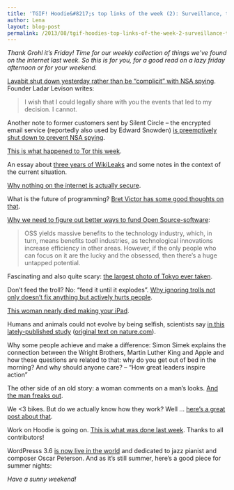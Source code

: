 ```yaml
---
title: 'TGIF! Hoodie&#8217;s top links of the week (2): Surveillance, the future of programming and how to make a difference'
author: Lena
layout: blog-post
permalink: /2013/08/tgif-hoodies-top-links-of-the-week-2-surveillance-the-future-of-programming-and-how-to-make-a-difference/
---
```

*Thank Grohl it&#8217;s Friday! Time for our weekly collection of things we&#8217;ve found on the internet last week. So this is for you, for a good read on a lazy friday afternoon or for your weekend.*

[Lavabit shut down yesterday rather than be &#8220;complicit&#8221; with NSA spying][1]. Founder Ladar Levison writes:

> I wish that I could legally share with you the events that led to my decision. I cannot.

Another note to former customers sent by Silent Circle &#8211; the encrypted email service (reportedly also used by Edward Snowden) [is preemptively shut down to prevent NSA spying][2].

[This is what happened to Tor this week][3].

An essay about [three years of WikiLeaks][4] and some notes in the context of the current situation.

[Why nothing on the internet is actually secure][5].

What is the future of programming? [Bret Victor has some good thoughts on that][6].



[Why we need to figure out better ways to fund Open Source-software][7]:

> OSS yields massive benefits to the technology industry, which, in turn, means benefits to*all* industries, as technological innovations increase efficiency in other areas. However, if the only people who can focus on it are the lucky and the obsessed, then there’s a huge untapped potential.

Fascinating and also quite scary: [the largest photo of Tokyo ever taken][8].

Don&#8217;t feed the troll? No: &#8220;feed it until it explodes&#8221;. [Why ignoring trolls not only doesn&#8217;t fix anything but actively hurts people][9].

[This woman nearly died making your iPad][10].

Humans and animals could not evolve by being selfish, scientists say [in this lately-published study][11] ([original text on nature.com][12]).

Why some people achieve and make a difference: Simon Simek explains the connection between the Wright Brothers, Martin Luther King and Apple and how these questions are related to that: why do you get out of bed in the morning? And why should anyone care? &#8211; &#8220;How great leaders inspire action&#8221;



The other side of an old story: a woman comments on a man&#8217;s looks. [And the man freaks out][13].

We <3 bikes. But do we actually know how they work? Well &#8230; [here&#8217;s a great post about that][14].

Work on Hoodie is going on. [This is what was done last week][15]. Thanks to all contributors!

WordPresss 3.6 [is now live in the world][16] and dedicated to jazz pianist and composer Oscar Peterson. And as it&#8217;s still summer, here&#8217;s a good piece for summer nights:



*Have a sunny weekend!*

 [1]: http://lavabit.com/
 [2]: http://silentcircle.wordpress.com/2013/08/09/to-our-customers/
 [3]: http://www.twitlonger.com/show/n_1rlo0uu
 [4]: https://medium.com/geek-empire-1/a1ebd2b4a0e5
 [5]: http://www.zdnet.com/bgp-spoofing-routing-router-phishing-why-nothing-on-the-internet-is-actually-secure-7000019015/
 [6]: http://worrydream.com/dbx/
 [7]: https://medium.com/open-source-life/d44a1953749c
 [8]: http://360gigapixels.com/tokyo-tower-panorama-photo/?v=-166.3,-0.6,1
 [9]: http://jezebel.com/dont-ignore-the-trolls-feed-them-until-they-explode-977453815
 [10]: http://www.theguardian.com/commentisfree/2013/aug/05/woman-nearly-died-making-ipad
 [11]: http://www.bbc.co.uk/news/science-environment-23529849
 [12]: http://www.nature.com/ncomms/2013/130801/ncomms3193/full/ncomms3193.html
 [13]: http://storify.com/lilsarg/woman-comments-on-man-s-looks-man-freaks-out?utm_content=storify-pingback&utm_medium=sfy.co-twitter&awesm=sfy.co_bNnr&utm_campaign&utm_source=t.co
 [14]: http://www.newstatesman.com/2013/07/mysteries-bicycle
 [15]: http://weekly.hood.ie/2013/08/05.html
 [16]: http://wordpress.org/news/2013/08/oscar/